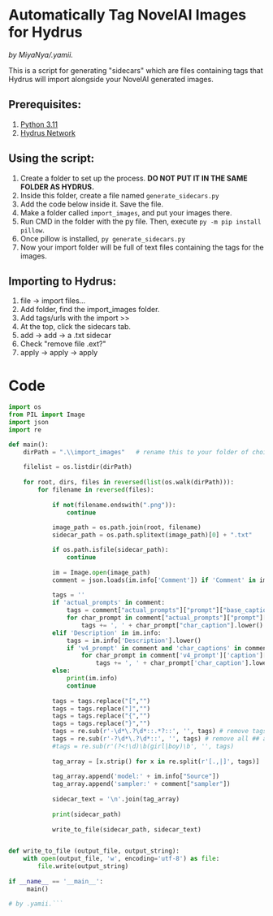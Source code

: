 # Automatically Tag NovelAI Images for Hydrus

*by MiyaNya/.yamii.*

This is a script for generating "sidecars" which are files containing tags that Hydrus will import alongside your NovelAI generated images. 

## Prerequisites:
1. [Python 3.11](https://www.python.org/downloads/release/python-3119/)
2. [Hydrus Network](https://github.com/hydrusnetwork/hydrus)
   
## Using the script:
1. Create a folder to set up the process. **DO NOT PUT IT IN THE SAME FOLDER AS HYDRUS.**
2. Inside this folder, create a file named `generate_sidecars.py` 
3. Add the code below inside it. Save the file.
4. Make a folder called `import_images`, and put your images there.
5. Run CMD in the folder with the py file. Then, execute `py -m pip install pillow`.
6. Once pillow is installed, `py generate_sidecars.py`
7. Now your import folder will be full of text files containing the tags for the images.

## Importing to Hydrus:
1. file -> import files...
2. Add folder, find the import_images folder.
3. Add tags/urls with the import >>
4. At the top, click the sidecars tab.
5. add -> add -> a .txt sidecar
6. Check "remove file .ext?"
7. apply -> apply -> apply

# Code

```Python
import os
from PIL import Image
import json
import re

def main():
    dirPath = ".\\import_images"   # rename this to your folder of choice
    
    filelist = os.listdir(dirPath)
    
    for root, dirs, files in reversed(list(os.walk(dirPath))):
        for filename in reversed(files):
    
            if not(filename.endswith(".png")):
                continue
            
            image_path = os.path.join(root, filename)
            sidecar_path = os.path.splitext(image_path)[0] + ".txt"

            if os.path.isfile(sidecar_path):
                continue
                
            im = Image.open(image_path)
            comment = json.loads(im.info['Comment']) if 'Comment' in im.info else ''
            
            tags = ''
            if 'actual_prompts' in comment:
                tags = comment["actual_prompts"]["prompt"]["base_caption"].lower()
                for char_prompt in comment["actual_prompts"]["prompt"]["char_captions"]:
                    tags += ', ' + char_prompt["char_caption"].lower()
            elif 'Description' in im.info:
                tags = im.info['Description'].lower()
                if 'v4_prompt' in comment and 'char_captions' in comment['v4_prompt']['caption']:
                    for char_prompt in comment['v4_prompt']['caption']['char_captions']:
                        tags += ', ' + char_prompt['char_caption'].lower()
            else:
                print(im.info)
                continue
            
            tags = tags.replace("[","")
            tags = tags.replace("]","")
            tags = tags.replace("{","")
            tags = tags.replace("}","")
            tags = re.sub(r'-\d*\.?\d*::.*?::', '', tags) # remove tags with negative emphasis
            tags = re.sub(r'-?\d*\.?\d*::', '', tags) # remove all ## and any number behind it
            #tags = re.sub(r'(?<!\d)\b(girl|boy)\b', '', tags)
            
            tag_array = [x.strip() for x in re.split(r'[.,|]', tags)]
            
            tag_array.append('model:' + im.info["Source"])
            tag_array.append('sampler:' + comment["sampler"])
            
            sidecar_text = '\n'.join(tag_array)
            
            print(sidecar_path)
            
            write_to_file(sidecar_path, sidecar_text)


def write_to_file (output_file, output_string):
    with open(output_file, 'w', encoding='utf-8') as file:
        file.write(output_string)
        
if __name__ == '__main__':
     main()

# by .yamii.```
